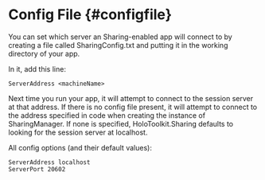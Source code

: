 Config File                       {#configfile}
============

You can set which server an Sharing-enabled app will connect to by creating a file called SharingConfig.txt and putting it in the working directory of your app. 

In it, add this line:

	ServerAddress <machineName>

Next time you run your app, it will attempt to connect to the session server at that address.  If there is no config file present, it will attempt to connect to the address specified in code when creating the instance of SharingManager.  If none is specified, HoloToolkit.Sharing defaults to looking for the session server at localhost.  

All config options (and their default values):

	ServerAddress localhost
	ServerPort 20602
